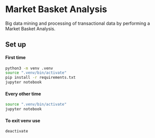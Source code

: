 # Market Basket Analysis
Big data mining and processing of transactional data by performing a Market Basket Analysis.

## Set up

#### First time

```bash
python3 -m venv .venv
source ".venv/bin/activate"
pip install -r requirements.txt
jupyter notebook
```

#### Every other time

```bash
source ".venv/bin/activate"
jupyter notebook
```

#### To exit venv use

```bash
deactivate
```
